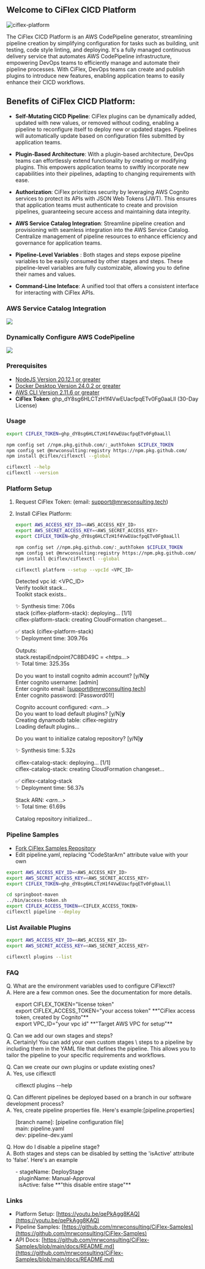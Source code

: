 ## **Welcome to CiFlex CICD Platform** ##

![ciflex-platform](https://github.com/user-attachments/assets/d673a9ee-96e1-4640-9fab-62400839ef72)

The CiFlex CICD Platform is an AWS CodePipeline generator, streamlining pipeline creation by simplifying configuration for tasks such as building, unit testing, code style linting, and deploying. It's a fully managed continuous delivery service that automates AWS CodePipeline infrastructure, empowering DevOps teams to efficiently manage and automate their pipeline processes. With CiFlex, DevOps teams can create and publish plugins to introduce new features, enabling application teams to easily enhance their CICD workflows.

## **Benefits of CiFlex CICD Platform:**

* **Self-Mutating CICD Pipeline**: CiFlex plugins can be dynamically added, updated with new values, or removed without coding, enabling a pipeline to reconfigure itself to deploy new or updated stages. Pipelines will automatically update based on configuration files submitted by application teams.

* **Plugin-Based Architecture**: With a plugin-based architecture, DevOps teams can effortlessly extend functionality by creating or modifying plugins. This empowers application teams to swiftly incorporate new capabilities into their pipelines, adapting to changing requirements with ease.

* **Authorization**: CiFlex prioritizes security by leveraging AWS Cognito services to protect its APIs with JSON Web Tokens (JWT). This ensures that application teams must authenticate to create and provision pipelines, guaranteeing secure access and maintaining data integrity.

* **AWS Service Catalog Integration**: Streamline pipeline creation and provisioning with seamless integration into the AWS Service Catalog. Centralize management of pipeline resources to enhance efficiency and governance for application teams.

* **Pipeline-Level Variables** : Both stages and steps expose pipeline variables to be easily consumed by other stages and steps. These pipeline-level variables are fully customizable, allowing you to define their names and values.

* **Command-Line Inteface**: A unified tool that offers a consistent interface for interacting with CiFlex APIs.

### **AWS Service Catalog Integration**

[![](https://img.youtube.com/vi/flOQveVQ04Q/0.jpg)](https://www.youtube.com/embed/flOQveVQ04Q?fs=0&autoplay=1&loop=1)

### **Dynamically Configure AWS CodePipeline**

[![](https://img.youtube.com/vi/U3SrheFSuDg/0.jpg)](https://www.youtube.com/embed/U3SrheFSuDg?fs=0&autoplay=1&loop=1)

### **Prerequisites**
- [NodeJS Version 20.12.1 or greater](https://nodejs.org/en/)
- [Docker Desktop Version 24.0.2 or greater](https://docs.docker.com/engine/install/)
- [AWS CLI Version 2.11.6 or greater](https://docs.aws.amazon.com/cli/latest/userguide/getting-started-install.html)
- **CiFlex Token**: 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 (30-Day License)
  
### **Usage**
```bash
export CIFLEX_TOKEN=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

npm config set //npm.pkg.github.com/:_authToken $CIFLEX_TOKEN
npm config set @mrwconsulting:registry https://npm.pkg.github.com/
npm install @ciflex/ciflexctl --global

ciflexctl --help
ciflexctl --version
```
### **Platform Setup**
1. Request CiFlex Token: (email: support@mrwconsulting.tech)
2. Install CiFlex Platform:

    ```bash
    export AWS_ACCESS_KEY_ID=<AWS_ACCESS_KEY_ID>
    export AWS_SECRET_ACCESS_KEY=<AWS_SECRET_ACCESS_KEY>
    export CIFLEX_TOKEN=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

    npm config set //npm.pkg.github.com/:_authToken $CIFLEX_TOKEN
    npm config set @mrwconsulting:registry https://npm.pkg.github.com/
    npm install @ciflex/ciflexctl --global

    ciflexctl platform --setup --vpcId <VPC_ID>
    ```
    Detected vpc id: <VPC_ID> <br>
    Verify toolkit stack... <br>
    Toolkit stack exists.. 
    
    ✨  Synthesis time: 7.06s <br>
    stack (ciflex-platform-stack): deploying... [1/1] <br>
    ciflex-platform-stack: creating CloudFormation changeset... 
    
    ✅  stack (ciflex-platform-stack) <br>
    ✨  Deployment time: 309.76s 
    
    Outputs: <br>
    stack.restapiEndpoint7C8BD49C = _<https...>_ <br>
    ✨  Total time: 325.35s 

    Do you want to install cognito admin account? [y/N]**y** <br>
    Enter cognito username: [admin] <br>
    Enter cognito email: [support@mrwconsulting.tech] <br>
    Enter cognito password: [Password01!] 
    
    Cognito account configured: _<arn...>_ <br>
    Do you want to load default plugins? [y/N]**y** <br>
    Creating dynamodb table: ciflex-registry <br>
    Loading default plugins... 
    
    Do you want to initialize catalog repository? [y/N]**y** 

    ✨  Synthesis time: 5.32s 

    ciflex-catalog-stack: deploying... [1/1] <br>
    ciflex-catalog-stack: creating CloudFormation changeset... 

    ✅  ciflex-catalog-stack <br>
    ✨  Deployment time: 56.37s 

    Stack ARN: _<arn...>_ <br>
    ✨  Total time: 61.69s 
    
    Catalog repository initialized... 

### **Pipeline Samples**
- [Fork CiFlex Samples Repository](https://mrwconsulting.github.io/CiFlex-Samples/)
- Edit pipeline.yaml, replacing "CodeStarArn" attribute value with your own
```bash
export AWS_ACCESS_KEY_ID=<AWS_ACCESS_KEY_ID>
export AWS_SECRET_ACCESS_KEY=<AWS_SECRET_ACCESS_KEY>
export CIFLEX_TOKEN=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

cd springboot-maven
../bin/access-token.sh 
export CIFLEX_ACCESS_TOKEN=<CIFLEX_ACCESS_TOKEN>
ciflexctl pipeline --deploy
```

### **List Available Plugins**
```bash
export AWS_ACCESS_KEY_ID=<AWS_ACCESS_KEY_ID>
export AWS_SECRET_ACCESS_KEY=<AWS_SECRET_ACCESS_KEY>

ciflexctl plugins --list
```

### **FAQ**
Q. What are the environment variables used to configure CiFlexctl?<br>
A. Here are a few common ones. See the documentation for more details.<br>
<ol>export CIFLEX_TOKEN="license token"<br>
export CIFLEX_ACCESS_TOKEN="your access token" **"CiFlex access token, created by Cognito"**<br>
export VPC_ID="your vpc id" **"Target AWS VPC for setup"**<br></ol>

Q. Can we add our own stages and steps?<br>
A. Certainly! You can add your own custom stages \ steps to a pipeline by including them in the YAML file that defines the pipeline. This allows you to tailor the pipeline to your specific requirements and workflows.<br>

Q. Can we create our own plugins or update existing ones?<br>
A. Yes, use ciflexctl<br>
<ol>ciflexctl plugins --help</ol>

Q. Can different pipelines be deployed based on a branch in our software development process?<br>
A. Yes, create pipeline properties file. Here's example:[pipeline.properties]<br>
<ol>[branch name]: [pipeline configuration file]<br>
main: pipeline.yaml<br>
dev: pipeline-dev.yaml</ol>

Q. How do I disable a pipeline stage?<br>
A. Both stages and steps can be disabled by setting the 'isActive' attribute to 'false'. Here's an example<br>
<ol>- stageName: DeployStage<br>
&nbsp;&nbsp;pluginName: Manual-Approval<br>
&nbsp;&nbsp;isActive: false **"this disable entire stage"**</ol>

### **Links**
- Platform Setup: [https://youtu.be/qePkAgg8KAQ](https://youtu.be/qePkAgg8KAQ)
- Pipeline Samples: [https://github.com/mrwconsulting/CiFlex-Samples](https://github.com/mrwconsulting/CiFlex-Samples)
- API Docs: [https://github.com/mrwconsulting/CiFlex-Samples/blob/main/docs/README.md](https://github.com/mrwconsulting/CiFlex-Samples/blob/main/docs/README.md)
